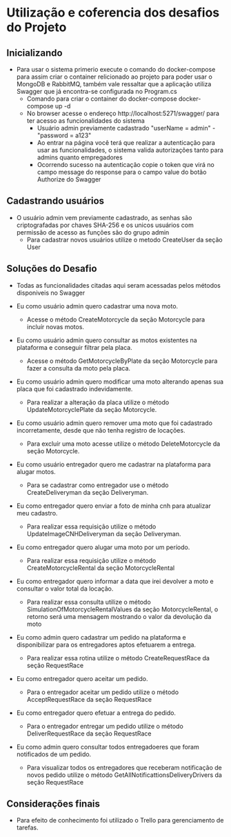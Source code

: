 # Utilização e coferencia dos desafios do Projeto
## Inicializando
- Para usar o sistema primerio execute o comando do docker-compose para assim criar o container relicionado ao projeto para poder usar o MongoDB e RabbitMQ,
  também vale ressaltar que a aplicação utiliza Swagger que já encontra-se configurada no Program.cs
    - Comando para criar o container do docker-compose docker-compose up -d
    - No browser acesse o endereço http://localhost:5271/swagger/ para ter acesso as funcionalidades do sistema
        - Usuário admin previamente cadastrado "userName = admin" - "password = a123"
        - Ao entrar na página você terá que realizar a autenticação para usar as funcionalidades, o sistema valida autorizações tanto para admins quanto empregadores
        - Ocorrendo sucesso na autenticação copie o token que virá no campo message do response para o campo value do botão Authorize do Swagger

## Cadastrando usuários
- O usuário admin vem previamente cadastrado, as senhas são criptografadas por chaves SHA-256 e os unicos usuários com permissão de acesso as funções são do grupo admin
    - Para cadastrar novos usuários utilize o metodo CreateUser da seção User

## Soluções do Desafio
- Todas as funcionalidades citadas aqui seram acessadas pelos métodos disponiveis no Swagger

- Eu como usuário admin quero cadastrar uma nova moto.
    - Acesse o método CreateMotorcycle da seção Motorcycle para incluír novas motos.

- Eu como usuário admin quero consultar as motos existentes na plataforma e conseguir filtrar pela placa.
    - Acesse o método GetMotorcycleByPlate da seção Motorcycle para fazer a consulta da moto pela placa.

- Eu como usuário admin quero modificar uma moto alterando apenas sua placa que foi cadastrado indevidamente.
    - Para realizar a alteração da placa utilize o método UpdateMotorcyclePlate da seção Motorcycle.

- Eu como usuário admin quero remover uma moto que foi cadastrado incorretamente, desde que não tenha registro de locações.
    - Para excluír uma moto acesse utilize o método DeleteMotorcycle da seção Motorcycle.

- Eu como usuário entregador quero me cadastrar na plataforma para alugar motos.
    - Para se cadastrar como entregador use o método CreateDeliveryman da seção Deliveryman.

- Eu como entregador quero enviar a foto de minha cnh para atualizar meu cadastro.
    - Para realizar essa requisição utilize o método UpdateImageCNHDeliveryman da seção Deliveryman.

- Eu como entregador quero alugar uma moto por um período.
    - Para realizar essa requisição utilize o método CreateMotorcycleRental da seção MotorcycleRental

- Eu como entregador quero informar a data que irei devolver a moto e consultar o valor total da locação.
    - Para realizar essa consulta utilize o método SimulationOfMotorcycleRentalValues da seção MotorcycleRental, o retorno será uma mensagem mostrando o valor da devolução da moto

- Eu como admin quero cadastrar um pedido na plataforma e disponibilizar para os entregadores aptos efetuarem a entrega.
    - Para realizar essa rotina utilize o método CreateRequestRace da seção RequestRace

- Eu como entregador quero aceitar um pedido.
    - Para o entregador aceitar um pedido utilize o método AcceptRequestRace da seção RequestRace

 - Eu como entregador quero efetuar a entrega do pedido.
    - Para o entregador entregar um pedido utilize o método DeliverRequestRace da seção RequestRace

- Eu como admin quero consultar todos entregadoeres que foram notificados de um pedido.
    - Para visualizar todos os entregadores que receberam notificação de novos pedido utilize o método GetAllNotificattionsDeliveryDrivers da seção RequestRace

## Considerações finais
- Para efeito de conhecimento foi utilizado o Trello para gerenciamento de tarefas.

